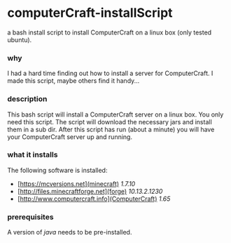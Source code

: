 # computerCraft-installScript
a bash install script to install ComputerCraft on a linux box (only tested ubuntu).

### why
I had a hard time finding out how to install a server for ComputerCraft. I made this script, maybe others find it handy...

### description
This bash script will install a ComputerCraft server on a linux box. You only need this script. The script will download the necessary jars and install them in a sub dir. After this script has run (about a minute) you will have your ComputerCraft server up and running.

### what it installs
The following software is installed:
- [https://mcversions.net](minecraft) *1.7.10*
- [http://files.minecraftforge.net](forge) *10.13.2.1230*
- [http://www.computercraft.info](ComputerCraft) *1.65*

### prerequisites
A version of *java* needs to be pre-installed.
